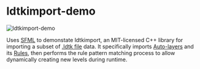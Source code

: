 # ldtkimport-demo

![ldtkimport-demo](https://user-images.githubusercontent.com/553006/235337399-7d13ac97-744f-4f0f-8d8a-9e8e273f12f3.gif)

Uses [SFML](https://www.sfml-dev.org/) to demonstate ldtkimport, an MIT-licensed C++ library for importing a subset of [.ldtk file](https://ldtk.io/json/) data. It specifically imports [Auto-layers](https://ldtk.io/docs/general/auto-layers/) and its [Rules](https://ldtk.io/docs/general/auto-layers/auto-layer-rules/), then performs the rule pattern matching process to allow dynamically creating new levels during runtime.
